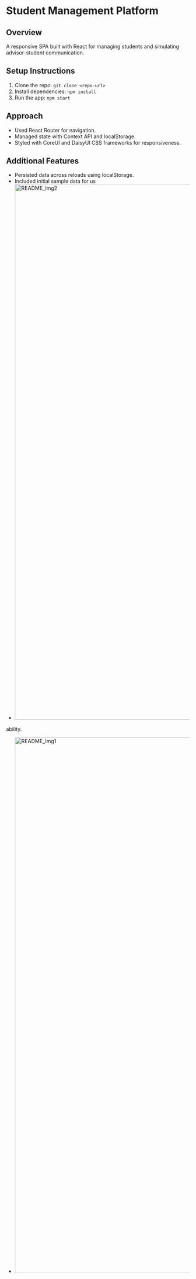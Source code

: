 # Student Management Platform

## Overview
A responsive SPA built with React for managing students and simulating advisor-student communication.

## Setup Instructions
1. Clone the repo: `git clone <repo-url>`
2. Install dependencies: `npm install`
3. Run the app: `npm start`

## Approach
- Used React Router for navigation.
- Managed state with Context API and localStorage.
- Styled with CoreUI and DaisyUI CSS frameworks for responsiveness.

## Additional Features
- Persisted data across reloads using localStorage.
- Included initial sample data for us
- <img width="1463" alt="README_Img2" src="https://github.com/user-attachments/assets/c4b349de-a157-4e70-9b74-b8aa968f46cb" />
ability.
- <img width="1464" alt="README_Img1" src="https://github.com/user-attachments/assets/1586a45a-ae19-4d40-ae97-f31a222ff451" />

